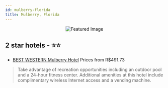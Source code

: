 ```yaml
---
id: mulberry-florida
title: Mulberry, Florida
---
```


<center><img src="https://i.travelapi.com/hotels/1000000/480000/472000/471990/3db97bc0_z.jpg" alt="Featured Image" /></center>


##  2 star hotels - ⭐️⭐️

-    [BEST WESTERN Mulberry Hotel](https://us.hurb.com/hotels/mulberry/best-western-mulberry-hotel-JNP-JP109031?cmp=18055) Prices from R$491.73
   > Take advantage of recreation opportunities including an outdoor pool and a 24-hour fitness center. Additional amenities at this hotel include complimentary wireless Internet access and a vending machine.

